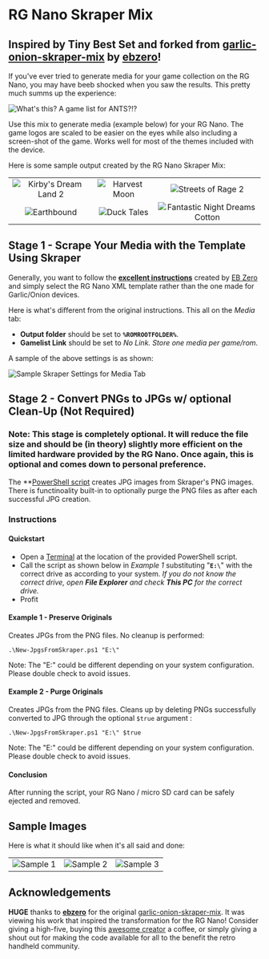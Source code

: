 # RG Nano Skraper Mix
## Inspired by Tiny Best Set and forked from [garlic-onion-skraper-mix](https://github.com/ebzero/garlic-onion-skraper-mix) by **[ebzero](https://github.com/ebzero)**!

If you've ever tried to generate media for your game collection on the RG Nano, you may have beeb shocked when you saw the results. This pretty much summs up the experience:

![What's this? A game list for ANTS?!?](https://github.com/tobio-tenma/files/blob/main/RG-Nano-Scraper-Mix/gamelist-for-ants.jpg)

Use this mix to generate media (example below) for your RG Nano. The game logos are scaled to be easier on the eyes while also including a screen-shot of the game. Works well for most of the themes included with the device.

Here is some sample output created by the RG Nano Skraper Mix:

|                                       |                                       |                                       |
|:-------------------------------------:|:-------------------------------------:|:-------------------------------------:|
|![Kirby's Dream Land 2](https://github.com/tobio-tenma/files/blob/main/RG-Nano-Scraper-Mix/kirbys-dream-land-2.jpg "Kirby's Dream Land 2")|![Harvest Moon](https://github.com/tobio-tenma/files/blob/main/RG-Nano-Scraper-Mix/harvest-moon.jpg "Harvest Moon")|![Streets of Rage 2](https://github.com/tobio-tenma/files/blob/main/RG-Nano-Scraper-Mix/streets-of-rage-2.jpg "Streets of Rage 2")|
|![Earthbound](https://github.com/tobio-tenma/files/blob/main/RG-Nano-Scraper-Mix/earthbound.jpg "Earthbound")|![Duck Tales](https://github.com/tobio-tenma/files/blob/main/RG-Nano-Scraper-Mix/duck-tales.jpg "Duck Tales")|![Fantastic Night Dreams Cotton](https://github.com/tobio-tenma/files/blob/main/RG-Nano-Scraper-Mix/fantastic-night-dreams-cotton.jpg "Fantastic Night Dreams Cotton")|

## Stage 1 - Scrape Your Media with the Template Using Skraper

Generally, you want to follow the **[excellent instructions](https://github.com/ebzero/garlic-onion-skraper-mix#garlic-onion-skraper-mix)** created by [EB Zero](https://github.com/ebzero) and simply select the RG Nano XML template rather than the one made for Garlic/Onion devices.

Here is what's different from the original instructions. This all on the *Media* tab:
- **Output folder** should be set to **`%ROMROOTFOLDER%`**.
- **Gamelist Link** should be set to *No Link. Store one media per game/rom*.

A sample of the above settings is as shown:

![Sample Skraper Settings for Media Tab](https://github.com/tobio-tenma/files/blob/main/RG-Nano-Scraper-Mix/sample-skraper-settings.png)

## Stage 2 - Convert PNGs to JPGs w/ optional Clean-Up (Not Required)
### Note: This stage is **completely optional**. It will reduce the file size and should be (in theory) slightly more efficient on the limited hardware provided by the RG Nano. Once again, **this is optional** and comes down to personal preference.

The **[PowerShell script](https://github.com/tobio-tenma/rg-nano-skraper-mix/blob/main/New-JpgsFromSkraper.ps1) creates JPG images from Skraper's PNG images. There is functinoality built-in to optionally purge the PNG files as after each successful JPG creation.

### Instructions ###

#### Quickstart
- Open a [Terminal](https://www.howtogeek.com/831728/7-ways-to-open-windows-terminal-on-windows-11/) at the location of the provided PowerShell script.
- Call the script as shown below in *Example 1* substituting "**`E:\`**" with the correct drive as according to your system. *If you do not know the correct drive, open **File Explorer** and check **This PC** for the correct drive.*
- Profit

#### Example 1 - Preserve Originals

Creates JPGs from the PNG files. No cleanup is performed:
```
.\New-JpgsFromSkraper.ps1 "E:\"
```
Note: The "E:\" could be different depending on your system configuration. Please double check to avoid issues.


#### Example 2 - Purge Originals

Creates JPGs from the PNG files. Cleans up by deleting PNGs successfully converted to JPG through the optional ``$true`` argument :
```
.\New-JpgsFromSkraper.ps1 "E:\" $true
```
Note: The "E:\" could be different depending on your system configuration. Please double check to avoid issues.

#### Conclusion

After running the script, your RG Nano / micro SD card can be safely ejected and removed. 

## Sample Images

Here is what it should like when it's all said and done:

|                                       |                                       |                                       |
|:-------------------------------------:|:-------------------------------------:|:-------------------------------------:|
|![Sample 1](https://github.com/tobio-tenma/files/blob/main/RG-Nano-Scraper-Mix/sample-1.jpg "Sample 1")|![Sample 2](https://github.com/tobio-tenma/files/blob/main/RG-Nano-Scraper-Mix/sample-2.jpg "Sample 2")|![Sample 3](https://github.com/tobio-tenma/files/blob/main/RG-Nano-Scraper-Mix/sample-3.jpg "Sample 3")|

## Acknowledgements

**HUGE** thanks to **[ebzero](https://github.com/ebzero)** for the original [garlic-onion-skraper-mix](https://github.com/ebzero/garlic-onion-skraper-mix). It was viewing his work that inspired the transformation for the RG Nano! Consider giving a high-five, buying this [awesome creator](https://github.com/ebzero) a coffee, or simply giving a shout out for making the code available for all to the benefit the retro handheld community.
